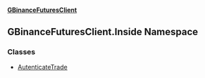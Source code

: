 #### [GBinanceFuturesClient](./index.md 'index')
## GBinanceFuturesClient.Inside Namespace
### Classes
- [AutenticateTrade](./GBinanceFuturesClient-Inside-AutenticateTrade.md 'GBinanceFuturesClient.Inside.AutenticateTrade')
